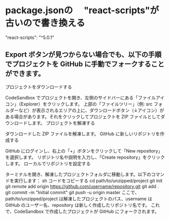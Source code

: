 # package.jsonの　 "react-scripts"が古いので書き換える
"react-scripts": "^5.0.1"













## Export ボタンが見つからない場合でも、以下の手順でプロジェクトを GitHub に手動でフォークすることができます。

プロジェクトをダウンロードする

CodeSandbox でプロジェクトを開き、左側のサイドバーにある「ファイルアイコン」（Explorer）をクリックします。
上部の「ファイルツリー」（例: src フォルダーなど）が表示されるエリアの上に、ダウンロードボタン（↓アイコン）がある場合があります。それをクリックしてプロジェクトを ZIP ファイルとしてダウンロードします。
プロジェクトを解凍する

ダウンロードした ZIP ファイルを解凍します。
GitHub に新しいリポジトリを作成する

GitHub にログインし、右上の「+」ボタンをクリックして「New repository」を選択します。
リポジトリ名や説明を入力し、「Create repository」をクリックします。
ローカルでリポジトリを設定する

ターミナルを開き、解凍したプロジェクトフォルダに移動します。以下のコマンドを実行します：
sh
コードをコピーする
cd path/to/unzipped/project
git init
git remote add origin https://github.com/username/repository.git
git add .
git commit -m "Initial commit"
git push -u origin master
ここで、path/to/unzipped/project は解凍したプロジェクトのパス、username は GitHub のユーザー名、repository は新しく作成したリポジトリ名です。
これで、CodeSandbox で作成したプロジェクトが GitHub にフォークされます。

